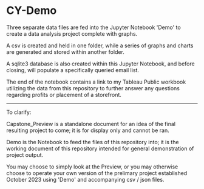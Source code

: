 # CY-Demo

Three separate data files are fed into the Jupyter Notebook 'Demo' to create a data analysis project complete with graphs. 

A csv is created and held in one folder, while a series of graphs and charts are generated and stored within another folder.

A sqlite3 database is also created within this Jupyter Notebook, and before closing, will populate a specifically queried email list. 

The end of the notebook contains a link to my Tableau Public workbook utilizing the data from this repository to further answer any questions regarding profits or placement of a storefront.

-------------------------------------------------------------------------------------------------------------------------------------------

To clarify:

Capstone_Preview is a standalone document for an idea of the final resulting project to come; it is for display only and cannot be ran.

Demo is the Notebook to feed the files of this repository into; it is the working document of this repository intended for general demonstration of project output.

You may choose to simply look at the Preview, or you may otherwise choose to operate your own version of the prelimary project established October 2023 using 'Demo' and accompanying csv / json files.
